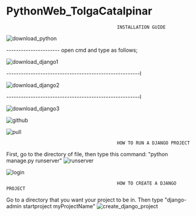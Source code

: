 # PythonWeb_TolgaCatalpinar


                                             INSTALLATION GUIDE
                                                      
                                                      

![download_python](https://user-images.githubusercontent.com/34005953/61233681-c2854880-a739-11e9-8221-e5b3dca1ba53.PNG)




---------------------- open cmd and type as follows;

![download_django1](https://user-images.githubusercontent.com/34005953/61233713-daf56300-a739-11e9-9aa3-c97838383ba0.PNG)

-------------------------------------------------------l

![download_django2](https://user-images.githubusercontent.com/34005953/61233715-dd57bd00-a739-11e9-8aec-a5b4ae550d49.PNG)

-------------------------------------------------------l

![download_django3](https://user-images.githubusercontent.com/34005953/61233719-dfba1700-a739-11e9-84aa-9c0537a0757c.PNG)

![github](https://user-images.githubusercontent.com/34005953/61233730-e779bb80-a739-11e9-9a5c-5015c1aaa6fb.PNG)

![pull](https://user-images.githubusercontent.com/34005953/61233735-ea74ac00-a739-11e9-95f1-9cf4c4b6c1f8.png)




                                             HOW TO RUN A DJANGO PROJECT
                                                        
First, go to the directory of file, then type this command: "python manage.py runserver"
![runserver](https://user-images.githubusercontent.com/34005953/61234365-8e128c00-a73b-11e9-8633-43fa3ff1f59f.PNG)

![login](https://user-images.githubusercontent.com/34005953/61234650-4b04e880-a73c-11e9-9997-d6769c281759.PNG)

                                             HOW TO CREATE A DJANGO PROJECT
                                                        
Go to a directory that you want your project to be in. Then type "django-admin startproject myProjectName"
![create_django_project](https://user-images.githubusercontent.com/34005953/61234371-936fd680-a73b-11e9-8fff-ee0b5e438063.PNG)
